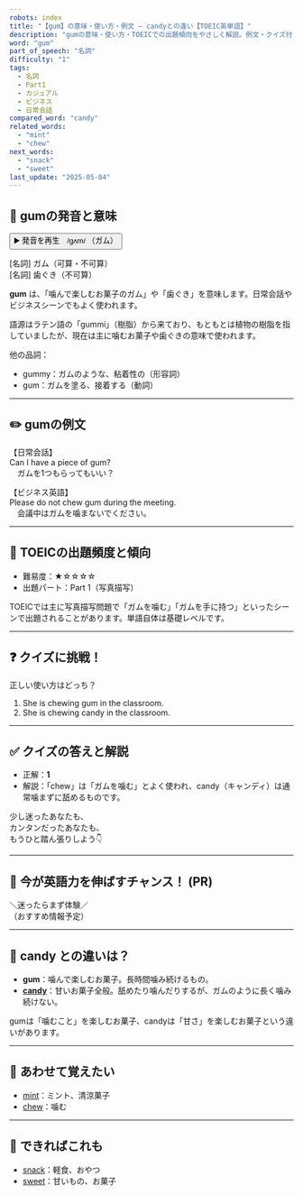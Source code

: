 ```yaml
---
robots: index
title: "【gum】の意味・使い方・例文 ― candyとの違い【TOEIC英単語】"
description: "gumの意味・使い方・TOEICでの出題傾向をやさしく解説。例文・クイズ付きでcandyとの違いもわかりやすく学べます。"
word: "gum"
part_of_speech: "名詞"
difficulty: "1"
tags:
  - 名詞
  - Part1
  - カジュアル
  - ビジネス
  - 日常会話
compared_word: "candy"
related_words:
  - "mint"
  - "chew"
next_words:
  - "snack"
  - "sweet"
last_update: "2025-05-04"
---
```


## 🔰 gumの発音と意味

<button class="play-audio" onclick="playTTS('gum')">
  <span class="play-audio-main">
    ▶️ 発音を再生　/ɡʌm/
  </span>
  <span class="play-audio-sub">
    （ガム）
  </span>
</button>

[名詞] ガム（可算・不可算）  
[名詞] 歯ぐき（不可算）

**gum** は、「噛んで楽しむお菓子のガム」や「歯ぐき」を意味します。日常会話やビジネスシーンでもよく使われます。

語源はラテン語の「gummi」（樹脂）から来ており、もともとは植物の樹脂を指していましたが、現在は主に噛むお菓子や歯ぐきの意味で使われます。

他の品詞：  
- gummy：ガムのような、粘着性の（形容詞）
- gum：ガムを塗る、接着する（動詞）

---

## ✏️ gumの例文

【日常会話】  
Can I have a piece of gum?  
　ガムを1つもらってもいい？

【ビジネス英語】  
Please do not chew gum during the meeting.  
　会議中はガムを噛まないでください。

---

## 🎯 TOEICの出題頻度と傾向

- 難易度：★☆☆☆☆
- 出題パート：Part 1（写真描写）

TOEICでは主に写真描写問題で「ガムを噛む」「ガムを手に持つ」といったシーンで出題されることがあります。単語自体は基礎レベルです。

---

## ❓ クイズに挑戦！

正しい使い方はどっち？

1. She is chewing gum in the classroom.  
2. She is chewing candy in the classroom.

---

## ✅ クイズの答えと解説

- 正解：**1**
- 解説：「chew」は「ガムを噛む」とよく使われ、candy（キャンディ）は通常噛まずに舐めるものです。

少し迷ったあなたも、  
カンタンだったあなたも、  
もうひと踏ん張りしよう👇️

---

## 🚀 今が英語力を伸ばすチャンス！ (PR)

<div class="info-center">
＼迷ったらまず体験／<br>  
（おすすめ情報予定）
</div>

---

## 🤔  candy との違いは？

- **gum**：噛んで楽しむお菓子。長時間噛み続けるもの。
- **[candy](/word/candy)**：甘いお菓子全般。舐めたり噛んだりするが、ガムのように長く噛み続けない。

gumは「噛むこと」を楽しむお菓子、candyは「甘さ」を楽しむお菓子という違いがあります。

---

## 🧩 あわせて覚えたい

- [mint](/word/mint)：ミント、清涼菓子
- [chew](/word/chew)：噛む

---

## 📖 できればこれも

- [snack](/word/snack)：軽食、おやつ
- [sweet](/word/sweet)：甘いもの、お菓子

<!-- cvid: aid04_bid39 -->
